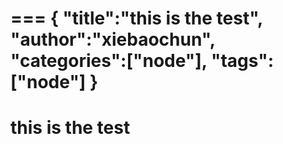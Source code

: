 ===
{
    "title":"this is the test",
    "author":"xiebaochun",
    "categories":["node"],
    "tags":["node"]
}
===
# this is the test

